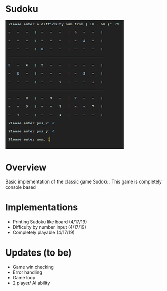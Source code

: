 # Sudoku
![alt text](https://github.com/CMilly/Sudoku/blob/master/Sudoku/branch/path/to/Sudoku%20Commit%20img1.PNG)

# Overview
Basic implementation of the classic game Sudoku. This game is completely console based

# Implementations
- Printing Sudoku like board (4/17/19)
- Difficulty by number input (4/17/19)
- Completely playable (4/17/19)

# Updates (to be)
- Game win checking
- Error handling
- Game loop
- 2 player/ AI ability
